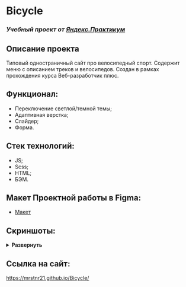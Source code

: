 # Bicycle
### *Учебный проект от [Яндекс.Практикум](https://practicum.yandex.ru/web/)*

## Описание проекта
Типовый одностраничный сайт про велосипедный спорт. Содержит меню с описанием треков и велосипедов. Создан в рамках прохождения курса Веб-разработчик плюс.

## Функционал:
- Переключение светлой/темной темы;
- Адаптивная верстка;
- Слайдер;
- Форма.

## Стек технологий:
- JS;
- Scss;
- HTML;
- БЭМ.

## Макет Проектной работы в Figma:
- [Макет](https://www.figma.com/file/G3UWFlQmNtNs67751YiDH2/Month-of-Landings_external-link?node-id=0%3A1)

## Скриншоты:
<details><summary><b>Развернуть</b></summary>

![mrstnr21 github io_Bicycle_](https://user-images.githubusercontent.com/104725482/200575955-3c349712-e162-4b20-98e6-b4141ee5dd22.png)

![mrstnr21 github io_Bicycle_ (1)](https://user-images.githubusercontent.com/104725482/200575979-46920869-4d2a-4ad7-8b61-f03da950159d.png)

</details>

## Ссылка на сайт:
https://mrstnr21.github.io/Bicycle/
